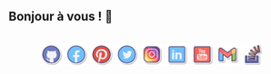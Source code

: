 ## Bonjour à vous ! 👋

<p align="center">
  <br/>
    <a class="hrefLink" href="https://github.com/kevinozkaraca" target="_blank"
          ><img
            class="IMGlink"
            src="images/iconGithub.png"
            alt="Icone Github de Kevin Özkaraca"
            aria-label="Accedez à mes dépots Github"
            width= 8%
        /></a>
        <a class="hrefLink" href="https://www.facebook.com/kevinozkaraca" target="_blank"
          ><img
            class="IMGlink"
            src="images/iconFacebook.png"
            alt="Icone Facebook de Kevin Özkaraca"
            aria-label="Accedez à mon compte Facebook"
                width= 8%
        /></a>
        <a class="hrefLink" href="https://pinterest.com/kevinozkaraca" target="_blank"
          ><img
            class="IMGlink"
            src="images/iconPinterest.png"
            alt="Icone Pinterest de Kevin Özkaraca"
            aria-label="Accedez à mon compte Pinterest"
                width= 8%
        /></a>
        <a class="hrefLink" href="https://twitter.com/kevinozkaraca" target="_blank"
          ><img
            class="IMGlink"
            src="images/iconTwitter.png"
            alt="Icone Twitter de Kevin Özkaraca"
            aria-label="Accedez à mon compte Twitter"
                width= 8%
        /></a>
        <a class="hrefLink" href="https://instagram.com/kevinozkaraca" target="_blank"
          ><img
            class="IMGlink"
            src="images/iconInstagram.png"
            alt="Icone Instagram de Kevin Özkaraca"
            aria-label="Accedez à mon compte Instagram"
                width= 8%
        /></a>
        <a class="hrefLink" href="https://www.linkedin.com/in/kevin-%C3%B6zkaraca-66a256209/" target="_blank"
          ><img
            class="IMGlink"
            src="images/iconLinkedin.png"
            alt="Icone Linkedin de Kevin Özkaraca"
            aria-label="Accedez à mon  compte Linkedin"
                width= 8%
        /></a>
        <a class="hrefLink" href="https://www.youtube.com/channel/UCgrJrS7eEZ-HpdyA6YoXRmw" target="_blank"
          ><img
            class="IMGlink"
            src="images/iconYoutube.png"
            alt="Icone Youtube de Kevin Özkaraca"
            aria-label="Accedez à ma chaine Youtube"
                width= 8%
        /></a>
        <a class="hrefLink" href="mailto:kevin.ozkaraca@gmail.com" target="_blank"
          ><img
            class="IMGlink"
            src="images/iconGmail.png"
            alt="Icone Gmail de Kevin Özkaraca"
            aria-label="Envoyez moi un mail sur mon Gmail"
                width= 8%
        /></a>
        <a class="hrefLink" href="https://stackoverflow.com/users/14641483/kevin-deniz-%c3%96zkaraca" target="_blank"
          ><img
            class="IMGlink"
            src="images/iconsStackoverflow.png"
            alt="Icone stackoverflow de Kevin Özkaraca"
            aria-label="Accedez à mon  compte Stack Overflow"
                width= 8%
        /></a>
      </div> 
</p>

